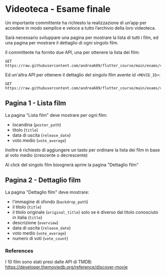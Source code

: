 # Videoteca - Esame finale

Un importante committente ha richiesto la realizzazione di un’app per accedere in modo semplice e veloce a tutto l’archivio della loro videoteca.

Sarà necessario sviluppare una pagina per mostrare la lista di tutti i film, ed una pagina per mostrare il dettaglio di ogni singolo film.

Il committente ha fornito due API, una per ottenere la lista dei film:

```
GET https://raw.githubusercontent.com/andrea689/flutter_course/main/exams/videoteca/movies
```

Ed un'altra API per ottenere il dettaglio del singolo film avente id `<MOVIE_ID>`:

```
GET https://raw.githubusercontent.com/andrea689/flutter_course/main/exams/videoteca/movie_details/<MOVIE_ID>
```

## Pagina 1 - Lista film

La pagina "Lista film" deve mostrare per ogni film:
- locandina (`poster_path`)
- titolo (`title`)
- data di uscita (`release_date`)
- voto medio (`vote_average`)

Inoltre è richiesto di aggiungere un tasto per ordinare la lista dei film in base al voto medio (crescente o decrescente)

Al click del singolo film bisognerà aprire la pagina "Dettaglio film"

## Pagina 2 - Dettaglio film

La pagina "Dettaglio film" deve mostrare:
- l'immagine di sfondo (`backdrop_path`)
- il titolo (`title`)
- il titolo originale (`original_title`) solo se è diverso dal titolo conosciuto in italia (`title`)
- descrizione (`overview`)
- data di uscita (`release_date`)
- voto medio (`vote_average`)
- numero di voti (`vote_count`)

### References

I 10 film sono stati presi dalle API di TMDB: https://developer.themoviedb.org/reference/discover-movie